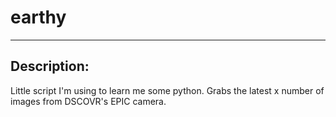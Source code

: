 # earthy
------

Description:
------
Little script I'm using to learn me some python. Grabs the latest x number of images from DSCOVR's EPIC camera.

